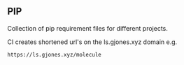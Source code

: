 ## PIP

Collection of pip requirement files for different projects.

CI creates shortened url's on the ls.gjones.xyz domain e.g.

```
https://ls.gjones.xyz/molecule